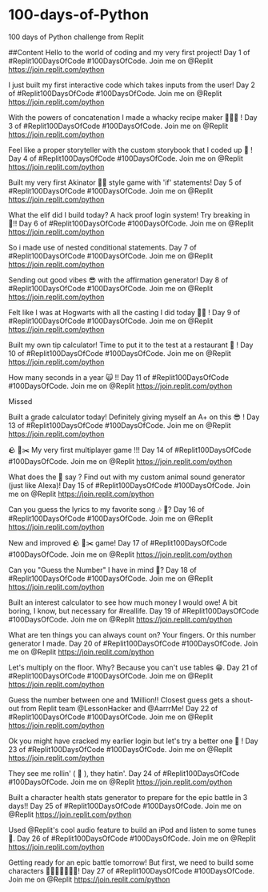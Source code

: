 # 100-days-of-Python
100 days of Python challenge from Replit

##Content
Hello to the world of coding and my very first project! Day 1 of
#Replit100DaysOfCode #100DaysOfCode. Join me on @Replit
https://join.replit.com/python


I just built my first interactive code which takes inputs from the user!
Day 2 of #Replit100DaysOfCode #100DaysOfCode. Join me on
@Replit https://join.replit.com/python


With the powers of concatenation I made a whacky recipe maker 🥓🍝🥑 ! Day 3 of #Replit100DaysOfCode #100DaysOfCode. Join me on @Replit https://join.replit.com/python

Feel like a proper storyteller with the custom storybook that I coded up 📖 ! Day 4 of #Replit100DaysOfCode #100DaysOfCode. Join me on @Replit https://join.replit.com/python

Built my very first Akinator 🧞‍♂️ style game with 'if' statements! Day 5 of #Replit100DaysOfCode #100DaysOfCode. Join me on @Replit https://join.replit.com/python

What the elif did I build today? A hack proof login system! Try breaking in 👾!! Day 6 of #Replit100DaysOfCode #100DaysOfCode. Join me on @Replit https://join.replit.com/python

So i made use of nested conditional statements. Day 7 of #Replit100DaysOfCode #100DaysOfCode. Join me on @Replit https://join.replit.com/python

Sending out good vibes 😎 with the affirmation generator! Day 8 of #Replit100DaysOfCode #100DaysOfCode. Join me on @Replit https://join.replit.com/python

Felt like I was at Hogwarts with all the casting I did today 🏰🧙 ! Day 9 of #Replit100DaysOfCode #100DaysOfCode. Join me on @Replit https://join.replit.com/python

Built my own tip calculator! Time to put it to the test at a restaurant 🍕 !  Day 10 of #Replit100DaysOfCode #100DaysOfCode. Join me on @Replit https://join.replit.com/python

How many seconds in a year 🙀 !! Day 11 of #Replit100DaysOfCode #100DaysOfCode. Join me on @Replit https://join.replit.com/python

Missed

Built a grade calculator today! Definitely giving myself an A+ on this 😎 ! Day 13 of #Replit100DaysOfCode #100DaysOfCode. Join me on @Replit https://join.replit.com/python

🪨 📄✂️ My very first multiplayer game !!! Day 14 of #Replit100DaysOfCode #100DaysOfCode. Join me on @Replit https://join.replit.com/python


What does the 🦊 say ? Find out with my custom animal sound generator (just like Alexa)! Day 15 of #Replit100DaysOfCode #100DaysOfCode. Join me on @Replit https://join.replit.com/python

Can you guess the lyrics to my favorite song 🎶 🎤? Day 16 of #Replit100DaysOfCode #100DaysOfCode. Join me on @Replit https://join.replit.com/python

New and improved 🪨 📄✂️ game! Day 17 of #Replit100DaysOfCode #100DaysOfCode. Join me on @Replit https://join.replit.com/python

Can you "Guess the Number" I have in mind 🤔? Day 18 of #Replit100DaysOfCode #100DaysOfCode. Join me on @Replit https://join.replit.com/python

Built an interest calculator to see how much money I would owe! A bit boring, I know, but necessary for #reallife. Day 19 of #Replit100DaysOfCode #100DaysOfCode. Join me on @Replit https://join.replit.com/python

What are ten things you can always count on? Your fingers. Or this number generator I made. Day 20 of #Replit100DaysOfCode #100DaysOfCode. Join me on @Replit https://join.replit.com/python

Let's multiply on the floor. Why? Because you can't use tables 😁. Day 21 of #Replit100DaysOfCode #100DaysOfCode. Join me on @Replit https://join.replit.com/python

Guess the number between one and 1Million!! Closest guess gets a shout-out from Replit team @LessonHacker and @AarrrMe! Day 22 of #Replit100DaysOfCode #100DaysOfCode. Join me on @Replit https://join.replit.com/python

Ok you might have cracked my earlier login but let's try a better one 🔐 ! Day 23 of #Replit100DaysOfCode #100DaysOfCode. Join me on @Replit https://join.replit.com/python

They see me rollin' ( 🎲 ), they hatin'. Day 24 of #Replit100DaysOfCode #100DaysOfCode. Join me on @Replit https://join.replit.com/python

Built a character health stats generator to prepare for the epic battle in 3 days!! Day 25 of #Replit100DaysOfCode #100DaysOfCode. Join me on @Replit https://join.replit.com/python

Used @Replit's cool audio feature to build an iPod and listen to some tunes 🎵. Day 26 of #Replit100DaysOfCode #100DaysOfCode. Join me on @Replit https://join.replit.com/python

Getting ready for an epic battle tomorrow! But first, we need to build some characters 🧙🏻‍♀️🧝🏻‍♀️👺! Day 27 of #Replit100DaysOfCode #100DaysOfCode. Join me on @Replit https://join.replit.com/python
